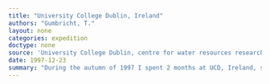 ```yaml
---
title: "University College Dublin, Ireland"
authors: "Gumbricht, T."
layout: none
categories: expedition
doctype: none
source: 'University College Dublin, centre for water resources research, Ireland'
date: 1997-12-23
summary: "During the autumn of 1997 I spent 2 months at UCD, Ireland, studying tropical hydrology."
---
```

